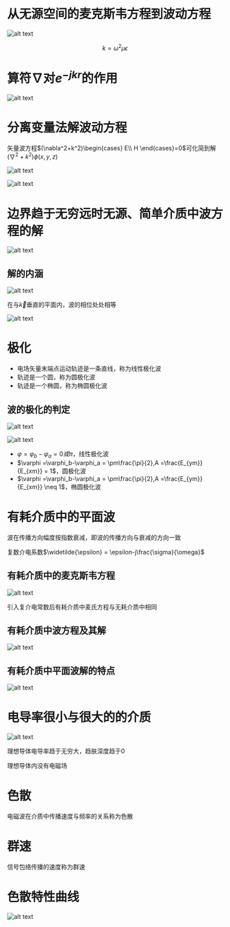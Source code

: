 # 从无源空间的麦克斯韦方程到波动方程

![alt text](image.png)

$$
k = \omega^2\mu\epsilon
$$

# 算符$\nabla$对$e^{-jkr}$的作用

![alt text](image-1.png)

# 分离变量法解波动方程

矢量波方程$(\nabla^2+k^2)\begin{cases}
    E\\
    H
\end{cases}=0$可化简到解$(\nabla^2+k^2)\phi(x,y,z)$

![alt text](image-4.png)

![alt text](image-5.png)

# 边界趋于无穷远时无源、简单介质中波方程的解

![alt text](image-2.png)

## 解的内涵

![alt text](image-3.png)

在与$\vec{k}$垂直的平面内，波的相位处处相等

![alt text](image-6.png)

# 极化

- 电场矢量末端点运动轨迹是一条直线，称为线性极化波
- 轨迹是一个圆，称为圆极化波
- 轨迹是一个椭圆，称为椭圆极化波

## 波的极化的判定

![alt text](image-7.png)

![alt text](image-8.png)

- $\varphi =\varphi_b-\varphi_a = 0 或\pi$，线性极化波
- $\varphi =\varphi_b-\varphi_a = \pm\frac{\pi}{2},A =\frac{E_{ym}}{E_{xm}} = 1$，圆极化波
- $\varphi =\varphi_b-\varphi_a = \pm\frac{\pi}{2},A =\frac{E_{ym}}{E_{xm}} \neq 1$，椭圆极化波

# 有耗介质中的平面波

波在传播方向幅度按指数衰减，即波的传播方向与衰减的方向一致

复数介电系数$\widetilde{\epsilon} = \epsilon-j\frac{\sigma}{\omega}$

## 有耗介质中的麦克斯韦方程

![alt text](image-9.png)

引入复介电常数后有耗介质中麦氏方程与无耗介质中相同

## 有耗介质中波方程及其解

![alt text](image-10.png)

## 有耗介质中平面波解的特点

![alt text](image-11.png)

# 电导率很小与很大的的介质

![alt text](image-12.png)

理想导体电导率趋于无穷大，趋肤深度趋于0

理想导体内没有电磁场

# 色散

电磁波在介质中传播速度与频率的关系称为色散

# 群速

信号包络传播的速度称为群速

# 色散特性曲线

![alt text](image-13.png)